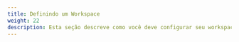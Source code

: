 ```yaml
---
title: Definindo um Workspace 
weight: 22
description: Esta seção descreve como você deve configurar seu workspace dentro do Charles.
---
```



